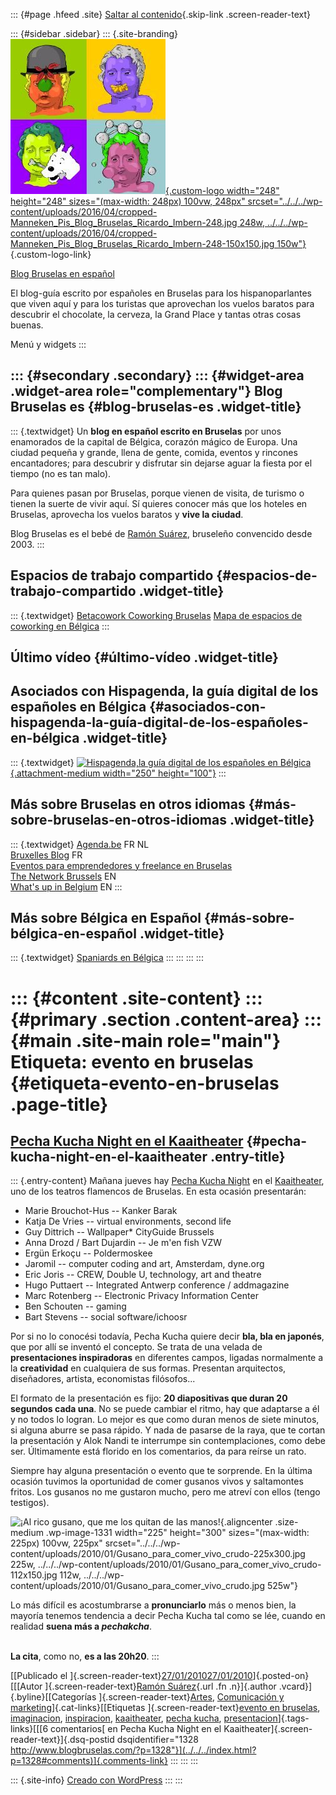 ::: {#page .hfeed .site}
[Saltar al contenido](index.html#content){.skip-link
.screen-reader-text}

::: {#sidebar .sidebar}
::: {.site-branding}
[![](../../../wp-content/uploads/2016/04/cropped-Manneken_Pis_Blog_Bruselas_Ricardo_Imbern-248.jpg){.custom-logo
width="248" height="248" sizes="(max-width: 248px) 100vw, 248px"
srcset="../../../wp-content/uploads/2016/04/cropped-Manneken_Pis_Blog_Bruselas_Ricardo_Imbern-248.jpg 248w, ../../../wp-content/uploads/2016/04/cropped-Manneken_Pis_Blog_Bruselas_Ricardo_Imbern-248-150x150.jpg 150w"}](../../../index.html){.custom-logo-link}

[Blog Bruselas en español](../../../index.html)

El blog-guía escrito por españoles en Bruselas para los hispanoparlantes
que viven aquí y para los turistas que aprovechan los vuelos baratos
para descubrir el chocolate, la cerveza, la Grand Place y tantas otras
cosas buenas.

Menú y widgets
:::

::: {#secondary .secondary}
::: {#widget-area .widget-area role="complementary"}
Blog Bruselas es {#blog-bruselas-es .widget-title}
----------------

::: {.textwidget}
Un **blog en español escrito en Bruselas** por unos enamorados de la
capital de Bélgica, corazón mágico de Europa. Una ciudad pequeña y
grande, llena de gente, comida, eventos y rincones encantadores; para
descubrir y disfrutar sin dejarse aguar la fiesta por el tiempo (no es
tan malo).

Para quienes pasan por Bruselas, porque vienen de visita, de turismo o
tienen la suerte de vivir aquí. Sí quieres conocer más que los hoteles
en Bruselas, aprovecha los vuelos baratos y **vive la ciudad**.

Blog Bruselas es el bebé de [Ramón Suárez](http://www.ramonsuarez.com),
bruseleño convencido desde 2003.
:::

Espacios de trabajo compartido {#espacios-de-trabajo-compartido .widget-title}
------------------------------

::: {.textwidget}
[Betacowork Coworking Bruselas](http://www.betacowork.com) [Mapa de
espacios de coworking en Bélgica](http://coworkingbelgium.com)
:::

Último vídeo {#último-vídeo .widget-title}
------------

Asociados con Hispagenda, la guía digital de los españoles en Bélgica {#asociados-con-hispagenda-la-guía-digital-de-los-españoles-en-bélgica .widget-title}
---------------------------------------------------------------------

::: {.textwidget}
[![Hispagenda,la guía digital de los españoles en
Bélgica](../../../wp-content/uploads/2010/04/Hispagenda-250px.gif "Hispagenda, la guía digital de los españoles en Bélgica"){.attachment-medium
width="250" height="100"}](http://www.hispagenda.com)
:::

Más sobre Bruselas en otros idiomas {#más-sobre-bruselas-en-otros-idiomas .widget-title}
-----------------------------------

::: {.textwidget}
[Agenda.be](http://www.agenda.be) FR NL\
[Bruxelles Blog](http://www.bxlblog.be/) FR\
[Eventos para emprendedores y freelance en
Bruselas](http://www.betacowork.com/events/)\
[The Network
Brussels](http://groups.yahoo.com/group/TheNetworkBrussels/) EN\
[What\'s up in Belgium](http://www.whatsupin.be/) EN
:::

Más sobre Bélgica en Español {#más-sobre-bélgica-en-español .widget-title}
----------------------------

::: {.textwidget}
[Spaniards en Bélgica](http://www.spaniards.es/paises/belgica)
:::
:::
:::
:::

::: {#content .site-content}
::: {#primary .section .content-area}
::: {#main .site-main role="main"}
Etiqueta: evento en bruselas {#etiqueta-evento-en-bruselas .page-title}
============================

[Pecha Kucha Night en el Kaaitheater](../../../index.html?p=1328) {#pecha-kucha-night-en-el-kaaitheater .entry-title}
-----------------------------------------------------------------

::: {.entry-content}
Mañana jueves hay [Pecha Kucha
Night](http://http://pechakucha.architempo.net/ "PechaKucha, presentaciones en directo para abrirte de miras")
en el
[Kaaitheater](http://maps.google.com/maps?f=q&source=s_q&hl=fr&geocode=&q=kaaitheater&sll=50.846281,4.354727&sspn=0.306954,0.891953&ie=UTF8&hq=kaaitheater&hnear=&z=11&iwloc=A&cid=17701009143927871726 "Teatro flamenco de Bruselas, Kaaitheater"),
uno de los teatros flamencos de Bruselas. En esta ocasión presentarán:

-   Marie Brouchot-Hus -- Kanker Barak
-   Katja De Vries -- virtual environments, second life
-   Guy Dittrich -- Wallpaper\* CityGuide Brussels
-   Anna Drozd / Bart Dujardin -- Je m'en fish VZW
-   Ergün Erkoçu -- Poldermoskee
-   Jaromil -- computer coding and art, Amsterdam, dyne.org
-   Eric Joris -- CREW, Double U, technology, art and theatre
-   Hugo Puttaert -- Integrated Antwerp conference / addmagazine
-   Marc Rotenberg -- Electronic Privacy Information Center
-   Ben Schouten -- gaming
-   Bart Stevens -- social software/ichoosr

Por si no lo conocési todavía, Pecha Kucha quiere decir **bla, bla en
japonés**, que por allí se inventó el concepto. Se trata de una velada
de **presentaciones inspiradoras** en diferentes campos, ligadas
normalmente a la **creatividad** en cualquiera de sus formas. Presentan
arquitectos, diseñadores, artista, economistas filósofos...

El formato de la presentación es fijo: **20 diapositivas que duran 20
segundos cada una**. No se puede cambiar el ritmo, hay que adaptarse a
él y no todos lo logran. Lo mejor es que como duran menos de siete
minutos, si alguna aburre se pasa rápido. Y nada de pasarse de la raya,
que te cortan la presentación y Alok Nandi te interrumpe sin
contemplaciones, como debe ser. Últimamente está florido en los
comentarios, da para reírse un rato.

Siempre hay alguna presentación o evento que te sorprende. En la última
ocasión tuvimos la oportunidad de comer gusanos vivos y saltamontes
fritos. Los gusanos no me gustaron mucho, pero me atreví con ellos
(tengo testigos).

![¡Al rico gusano, que me los quitan de las
manos!](../../../wp-content/uploads/2010/01/Gusano_para_comer_vivo_crudo-225x300.jpg "Gusano_para_comer_vivo_crudo"){.aligncenter
.size-medium .wp-image-1331 width="225" height="300"
sizes="(max-width: 225px) 100vw, 225px"
srcset="../../../wp-content/uploads/2010/01/Gusano_para_comer_vivo_crudo-225x300.jpg 225w, ../../../wp-content/uploads/2010/01/Gusano_para_comer_vivo_crudo-112x150.jpg 112w, ../../../wp-content/uploads/2010/01/Gusano_para_comer_vivo_crudo.jpg 525w"}

Lo más difícil es acostumbrarse a **pronunciarlo** más o menos bien, la
mayoría tenemos tendencia a decir Pecha Kucha tal como se lée, cuando en
realidad **suena más a *pechakcha***.

\
**La cita**, como no, **es a las 20h20**.
:::

[[Publicado el
]{.screen-reader-text}[27/01/201027/01/2010](../../../index.html?p=1328)]{.posted-on}[[[Autor
]{.screen-reader-text}[Ramón
Suárez](../../2010/04/30/index.html?author=2){.url .fn .n}]{.author
.vcard}]{.byline}[[Categorías
]{.screen-reader-text}[Artes](../../category/artes/index.html),
[Comunicación y
marketing](../../category/comunicacion-y-marketing/index.html)]{.cat-links}[[Etiquetas
]{.screen-reader-text}[evento en bruselas](index.html),
[imaginacion](../imaginacion/index.html),
[inspiracion](../inspiracion/index.html),
[kaaitheater](../kaaitheater/index.html), [pecha
kucha](../pecha-kucha/index.html),
[presentacion](../presentacion/index.html)]{.tags-links}[[[6
comentarios[ en Pecha Kucha Night en el
Kaaitheater]{.screen-reader-text}]{.dsq-postid
dsqidentifier="1328 http://www.blogbruselas.com/?p=1328"}](../../../index.html?p=1328#comments)]{.comments-link}
:::
:::
:::

::: {.site-info}
[Creado con WordPress](https://es.wordpress.org/)
:::
:::
